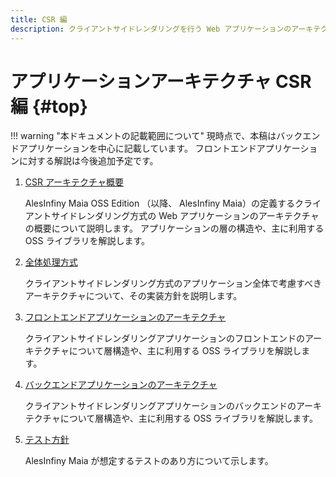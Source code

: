 ```yaml
---
title: CSR 編
description: クライアントサイドレンダリングを行う Web アプリケーションのアーキテクチャについて解説します。
---
```


# アプリケーションアーキテクチャ CSR 編 {#top}

!!! warning "本ドキュメントの記載範囲について"
    現時点で、本稿はバックエンドアプリケーションを中心に記載しています。
    フロントエンドアプリケーションに対する解説は今後追加予定です。

1. [CSR アーキテクチャ概要](csr-architecture-overview.md)

    AlesInfiny Maia OSS Edition （以降、 AlesInfiny Maia）の定義するクライアントサイドレンダリング方式の Web アプリケーションのアーキテクチャの概要について説明します。
    アプリケーションの層の構造や、主に利用する OSS ライブラリを解説します。

1. [全体処理方式](global-function.md)

    クライアントサイドレンダリング方式のアプリケーション全体で考慮すべきアーキテクチャについて、その実装方針を説明します。

1. [フロントエンドアプリケーションのアーキテクチャ](frontend-application/index.md)

    クライアントサイドレンダリングアプリケーションのフロントエンドのアーキテクチャについて層構造や、主に利用する OSS ライブラリを解説します。

1. [バックエンドアプリケーションのアーキテクチャ](backend-application/index.md)

    クライアントサイドレンダリングアプリケーションのバックエンドのアーキテクチャについて層構造や、主に利用する OSS ライブラリを解説します。

1. [テスト方針](test/index.md)

    AlesInfiny Maia が想定するテストのあり方について示します。

<!-- 1. フロントエンドアプリケーションのアーキテクチャ -->
